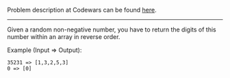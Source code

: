 Problem description at Codewars can be found
[here](https://www.codewars.com/kata/5583090cbe83f4fd8c000051/train/python).

-------------

Given a random non-negative number, you have to return the digits of this number within an array in
reverse order.

Example (Input => Output):
```
35231 => [1,3,2,5,3]
0 => [0]
```

